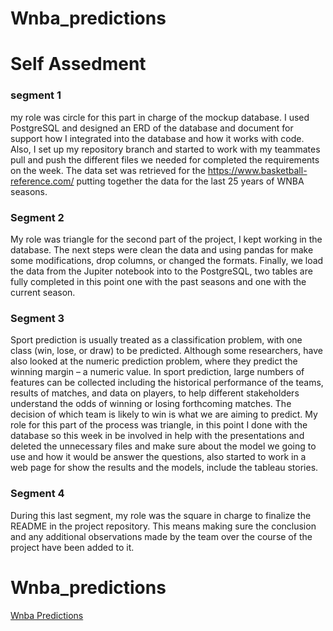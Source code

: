 # Wnba_predictions
# Self Assedment 
### segment 1

my role was circle for this part in charge of the mockup database. I used PostgreSQL and designed an ERD of the database and document for support how I integrated into the database and how it works with code. Also, I set up my repository branch and started to work with my teammates pull and push the different files we needed for completed the requirements on the week. The data set was retrieved for the https://www.basketball-reference.com/ putting together the data for the last 25 years of WNBA seasons. 

### Segment 2 

My role was triangle for the second part of the project, I kept working in the database. The next steps were clean the data and using pandas for make some modifications, drop columns, or changed the formats. Finally, we load the data from the Jupiter notebook into to the PostgreSQL, two tables are fully completed in this point one with the past seasons and one with the current season. 

### Segment 3
Sport prediction is usually treated as a classification problem, with one class (win, lose, or draw) to be predicted. Although some researchers, have also looked at the numeric prediction problem, where they predict the winning margin – a numeric value. In sport prediction, large numbers of features can be collected including the historical performance of the teams, results of matches, and data on players, to help different stakeholders understand the odds of winning or losing forthcoming matches. The decision of which team is likely to win is what we are aiming to predict.
My role for this part of the process was triangle, in this point I done with the database so this week in be involved in help with the presentations and deleted the unnecessary files and make sure about the model we going to use and how it would be answer the questions, also started to work in a web page for show the results and the models, include the tableau stories. 
### Segment 4

During this last segment, my role was the square in charge to finalize the README in the project repository. This means making sure the conclusion and any additional observations made by the team over the course of the project have been added to it.


# Wnba_predictions
[Wnba Predictions](https://rafajos20.github.io/Wnba_predictions/)

